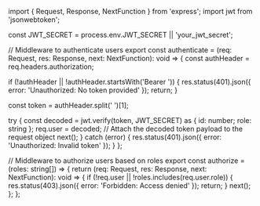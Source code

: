 import { Request, Response, NextFunction } from 'express';
import jwt from 'jsonwebtoken';

const JWT_SECRET = process.env.JWT_SECRET || 'your_jwt_secret';

// Middleware to authenticate users
export const authenticate = (req: Request, res: Response, next: NextFunction): void => {
  const authHeader = req.headers.authorization;

  if (!authHeader || !authHeader.startsWith('Bearer ')) {
    res.status(401).json({ error: 'Unauthorized: No token provided' });
    return;
  }

  const token = authHeader.split(' ')[1];

  try {
    const decoded = jwt.verify(token, JWT_SECRET) as { id: number; role: string };
    req.user = decoded; // Attach the decoded token payload to the request object
    next();
  } catch (error) {
    res.status(401).json({ error: 'Unauthorized: Invalid token' });
  }
};

// Middleware to authorize users based on roles
export const authorize = (roles: string[]) => {
  return (req: Request, res: Response, next: NextFunction): void => {
    if (!req.user || !roles.includes(req.user.role)) {
      res.status(403).json({ error: 'Forbidden: Access denied' });
      return;
    }
    next();
  };
};